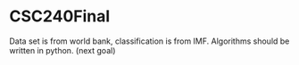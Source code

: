 # CSC240Final
Data set is from world bank, classification is from IMF.
Algorithms should be written in python. (next goal)
